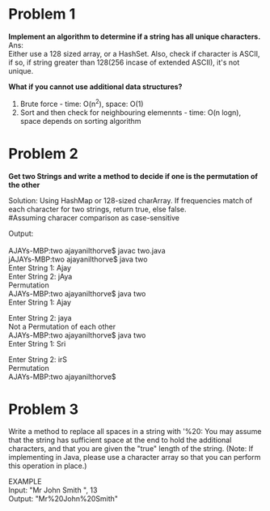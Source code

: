 <p>
<h1>Problem 1</h1>
<b> Implement an algorithm to determine if a string has all unique characters. </b><br>
Ans:<br>
Either use a 128 sized array, or a HashSet. Also, check if character is ASCII, if so, if string greater than 128(256 incase of extended ASCII), it's not unique.

<b> What if you cannot use additional data structures?</b><br>
1) Brute force - time: O(n<sup>2</sup>), space: O(1)
2) Sort and then check for neighbouring elemennts - time: O(n logn), space depends on sorting algorithm
</p>

<p>
<h1>Problem 2</h1>
<p><b> Get two Strings and write a method to decide if one is the permutation of the other </b><p>

Solution: Using HashMap or 128-sized charArray. If frequencies match of each character for two strings, return true, else false.<br>
#Assuming characer comparison as case-sensitive

Output:<br>
<br>
AJAYs-MBP:two ajayanilthorve$ javac two.java<br>
jAJAYs-MBP:two ajayanilthorve$ java two<br>
Enter String 1: Ajay<br>
Enter String 2: jAya<br>
Permutation<br>
AJAYs-MBP:two ajayanilthorve$ java two<br>
Enter String 1: Ajay<br>

Enter String 2: jaya<br>
Not a Permutation of each other<br>
AJAYs-MBP:two ajayanilthorve$ java two<br>
Enter String 1: Sri<br>

Enter String 2: irS<br>
Permutation<br>
AJAYs-MBP:two ajayanilthorve$ <br></p>
<p>
<h1>Problem 3</h1>
<p>Write a method to replace all spaces in a string with '%20: You may assume that the string
has sufficient space at the end to hold the additional characters, and that you are given the "true"
length of the string. (Note: If implementing in Java, please use a character array so that you can
perform this operation in place.)<p>
EXAMPLE
<br>
Input: "Mr John Smith ", 13<br>
Output: "Mr%20John%20Smith"<br></p>